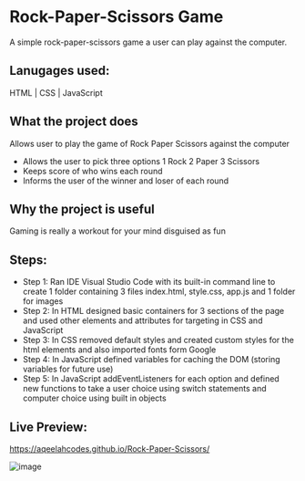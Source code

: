 # Rock-Paper-Scissors Game
A simple rock-paper-scissors game a user can play against the computer.

## Lanugages used:
HTML | CSS | JavaScript

## What the project does
Allows user to play the game of Rock Paper Scissors against the computer
  - Allows the user to pick three options 1 Rock 2 Paper 3 Scissors
  - Keeps score of who wins each round
  - Informs the user of the winner and loser of each round 
  
## Why the project is useful
Gaming is really a workout for your mind disguised as fun

## Steps:
- Step 1: Ran IDE Visual Studio Code with its built-in command line to create 1 folder containing 3 files index.html, style.css, app.js and 1 folder for images
- Step 2: In HTML designed basic containers for 3 sections of the page and used other elements and attributes for targeting in CSS and JavaScript
- Step 3: In CSS removed default styles and created custom styles for the html elements and also imported fonts form Google
- Step 4: In JavaScript defined variables for caching the DOM (storing variables for future use)
- Step 5: In JavaScript addEventListeners for each option and defined new functions to take a user choice using switch statements and computer choice using built in objects

## Live Preview:
https://aqeelahcodes.github.io/Rock-Paper-Scissors/

![image](https://user-images.githubusercontent.com/70718104/159179207-08e2a702-a05e-4335-b6b6-36c8d9ff5ee6.png)
